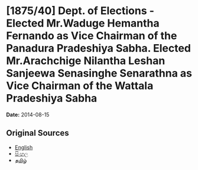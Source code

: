# [1875/40] Dept. of Elections - Elected Mr.Waduge Hemantha Fernando as Vice Chairman of the Panadura Pradeshiya Sabha. Elected Mr.Arachchige Nilantha Leshan Sanjeewa Senasinghe Senarathna as Vice Chairman of the Wattala Pradeshiya Sabha

**Date:** 2014-08-15

## Original Sources

- [English](https://documents.gov.lk/view/extra-gazettes/2014/8/1875-40_E.pdf)
- [සිංහල](https://documents.gov.lk/view/extra-gazettes/2014/8/1875-40_S.pdf)
- [தமிழ்](https://documents.gov.lk/view/extra-gazettes/2014/8/1875-40_T.pdf)
